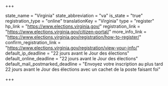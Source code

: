 +++

state_name = "Virginia"
state_abbreviation = "va"
is_state = "true"
registration_type = "online"
translationKey = "Virginia"
type = "register"
hp_link = "https://www.elections.virginia.gov/"
registration_link = "https://www.elections.virginia.gov/citizen-portal/"
more_info_link = "https://www.elections.virginia.gov/registration/how-to-register/"
confirm_registration_link = "https://www.elections.virginia.gov/registration/view-your-info/"
default_ip_deadline = "22 jours avant le Jour des élections"
default_online_deadline = "22 jours avant le Jour des élections"
default_mail_postmarked_deadline = "Envoyez votre inscription au plus tard 22 jours avant le Jour des élections avec un cachet de la poste faisant foi"

+++